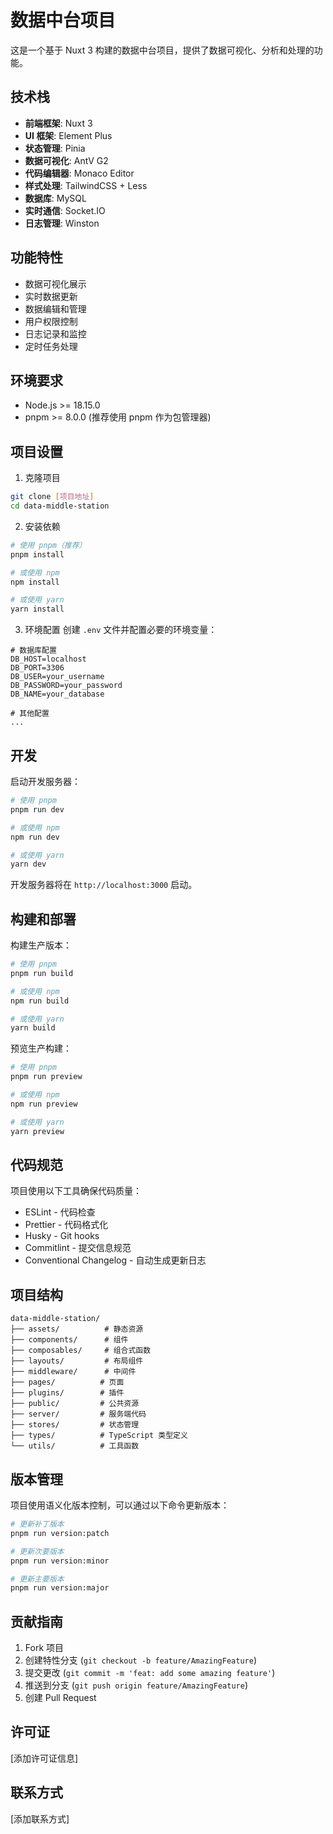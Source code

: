 # 数据中台项目

这是一个基于 Nuxt 3 构建的数据中台项目，提供了数据可视化、分析和处理的功能。

## 技术栈

- **前端框架**: Nuxt 3
- **UI 框架**: Element Plus
- **状态管理**: Pinia
- **数据可视化**: AntV G2
- **代码编辑器**: Monaco Editor
- **样式处理**: TailwindCSS + Less
- **数据库**: MySQL
- **实时通信**: Socket.IO
- **日志管理**: Winston

## 功能特性

- 数据可视化展示
- 实时数据更新
- 数据编辑和管理
- 用户权限控制
- 日志记录和监控
- 定时任务处理

## 环境要求

- Node.js >= 18.15.0
- pnpm >= 8.0.0 (推荐使用 pnpm 作为包管理器)

## 项目设置

1. 克隆项目
```bash
git clone [项目地址]
cd data-middle-station
```

2. 安装依赖
```bash
# 使用 pnpm（推荐）
pnpm install

# 或使用 npm
npm install

# 或使用 yarn
yarn install
```

3. 环境配置
创建 `.env` 文件并配置必要的环境变量：
```env
# 数据库配置
DB_HOST=localhost
DB_PORT=3306
DB_USER=your_username
DB_PASSWORD=your_password
DB_NAME=your_database

# 其他配置
...
```

## 开发

启动开发服务器：
```bash
# 使用 pnpm
pnpm run dev

# 或使用 npm
npm run dev

# 或使用 yarn
yarn dev
```

开发服务器将在 `http://localhost:3000` 启动。

## 构建和部署

构建生产版本：
```bash
# 使用 pnpm
pnpm run build

# 或使用 npm
npm run build

# 或使用 yarn
yarn build
```

预览生产构建：
```bash
# 使用 pnpm
pnpm run preview

# 或使用 npm
npm run preview

# 或使用 yarn
yarn preview
```

## 代码规范

项目使用以下工具确保代码质量：

- ESLint - 代码检查
- Prettier - 代码格式化
- Husky - Git hooks
- Commitlint - 提交信息规范
- Conventional Changelog - 自动生成更新日志

## 项目结构

```
data-middle-station/
├── assets/          # 静态资源
├── components/      # 组件
├── composables/     # 组合式函数
├── layouts/         # 布局组件
├── middleware/      # 中间件
├── pages/          # 页面
├── plugins/        # 插件
├── public/         # 公共资源
├── server/         # 服务端代码
├── stores/         # 状态管理
├── types/          # TypeScript 类型定义
└── utils/          # 工具函数
```

## 版本管理

项目使用语义化版本控制，可以通过以下命令更新版本：

```bash
# 更新补丁版本
pnpm run version:patch

# 更新次要版本
pnpm run version:minor

# 更新主要版本
pnpm run version:major
```

## 贡献指南

1. Fork 项目
2. 创建特性分支 (`git checkout -b feature/AmazingFeature`)
3. 提交更改 (`git commit -m 'feat: add some amazing feature'`)
4. 推送到分支 (`git push origin feature/AmazingFeature`)
5. 创建 Pull Request

## 许可证

[添加许可证信息]

## 联系方式

[添加联系方式]

